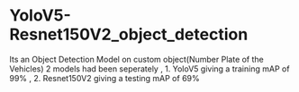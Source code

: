 # YoloV5-Resnet150V2_object_detection
Its an Object Detection Model on custom object(Number Plate of the Vehicles)
2 models had been seperately , 1. YoloV5 giving a training mAP of 99% , 2. Resnet150V2 giving a testing mAP of 69%
